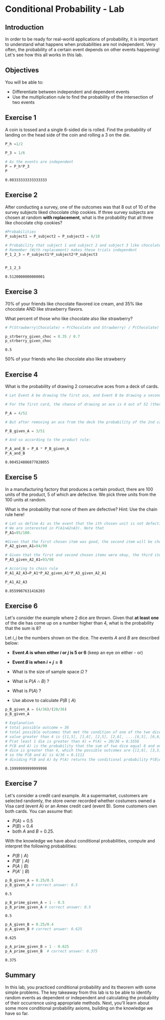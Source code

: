 # Conditional Probability - Lab

## Introduction

In order to be ready for real-world applications of probability, it is important to understand what happens when probabilities are not independent. Very often, the probability of a certain event depends on other events happening! Let's see how this all works in this lab.

## Objectives

You will be able to:

* Differentiate between independent and dependent events
* Use the multiplication rule to find the probability of the intersection of two events

## Exercise 1
A coin is tossed and a single 6-sided die is rolled. Find the probability of landing on the head side of the coin and rolling a 3 on the die.


```python
P_h =1/2
  
P_3	= 1/6

# As the events are independent 
P = P_h*P_3
P
```




    0.08333333333333333



## Exercise 2


After conducting a survey, one of the outcomes was that 8 out of 10 of the survey subjects liked chocolate chip cookies. If three survey subjects are chosen at random **with replacement**, what is the probability that all three like chocolate chip cookies?


```python
#Probabilities
P_subject1 = P_subject2 = P_subject3 = 8/10
    
# Probability that subject 1 and subject 2 and subject 3 like chocolate chip cookies
# Remember (With replacement) makes these trials independent
P_1_2_3 = P_subject1*P_subject2*P_subject3


P_1_2_3
```




    0.5120000000000001



## Exercise 3
70% of your friends like chocolate flavored ice cream, and 35% like chocolate AND like strawberry flavors.

What percent of those who like chocolate also like strawberry?


```python
# P(Strawberry|Chocolate) = P(Chocolate and Strawberry) / P(Chocolate)

p_strberry_given_choc = 0.35 / 0.7
p_strberry_given_choc
```




    0.5



50% of your friends who like chocolate also like strawberry

## Exercise 4
What is the probability of drawing 2 consecutive aces from a deck of cards. 


```python
# Let Event A be drawing the first ace, and Event B be drawing a second ace

# For the first card, the chance of drawing an ace is 4 out of 52 (there are 4 aces in a deck of 52 cards):

P_A = 4/52

# But after removing an ace from the deck the probability of the 2nd card drawn is less likely to be a ace (only 3 of the 51 cards left are aces):

P_B_given_A = 3/51

# And so according to the product rule:

P_A_and_B = P_A * P_B_given_A
P_A_and_B
```




    0.004524886877828055



## Exercise 5
In a manufacturing factory that produces a certain product, there are 100 units of the product, 5 of which are defective. We pick three units from the 100 units at random. 

What is the probability that none of them are defective?
Hint: Use the chain rule here!


```python
# Let us define Ai as the event that the ith chosen unit is not defective, for i=1,2,3. 
# We are interested in P(A1∩A2∩A3). Note that
P_A1=95/100.

#Given that the first chosen item was good, the second item will be chosen from 94 good units and 5 defective units
P_A2_given_A1=94/99

# Given that the first and second chosen items were okay, the third item will be chosen from 93 good units and 5 defective units, thus
P_A3_given_A2_A1=93/98

# Accoring to chain rule
P_A1_A2_A3=P_A1*P_A2_given_A1*P_A3_given_A2_A1

P_A1_A2_A3
```




    0.8559987631416203



## Exercise 6

Let's consider the example where 2 dice are thrown. Given that **at least one** of the die has come up on a number higher than 4, what is the probability that the sum is 8?

Let $i,j$ be the numbers shown on the dice. The events $A$ and $B$ are described below:

* **Event $A$ is when either $i$ or $j$ is 5 or 6** (keep an eye on either - or)
* **Event $B$ is when $i + j = 8$**


* What is the size of sample space $\Omega$ ?
* What is $P(A \cap B)$ ?
* What is $P(A)$ ?
* Use above to calculate $P(B \mid A)$


```python
p_B_given_A = (4/36)/(20/36) 
p_B_given_A

# Explanation
# total possible outcome = 36
# total possible outcomes that met the condition of one of the two dice having a 
# value greater than 4 is {[1,5], [1,6], [2,5], [2,6], ....[6,5], [6,6]} = 20
# P(at least 1 die is greater than 4) = P(A) = 20/36 = 0.5556
# P(B and A) is the probability that the sum of two dice equal 8 and one of the
# dice is greater than 4, which the possible outcomes are {[2,6], [3,5], [5,3], [6,2]},
# so the P(B and A) is 4/36 = 0.1111
# dividing P(B and A) by P(A) returns the conditional probability P(B|A) = (4/36)/(20/36)
```




    0.19999999999999998



## Exercise 7

Let's consider a credit card example. At a supermarket, customers are selected randomly, the store owner recorded whether costumers owned a Visa card (event A) or an Amex credit card (event B). Some customers own both cards.
You can assume that:

- $P(A)$ = 0.5
- $P(B)$ = 0.4
- both $A$ and $B$ = 0.25.


With the knowledge we have about conditional probabilities, compute and interpret the following probabilities:

- $P(B \mid A)$
- $P(B' \mid A)$
- $P(A \mid B)$
- $P(A' \mid B)$



```python
p_B_given_A = 0.25/0.5  
p_B_given_A # correct answer: 0.5
```




    0.5




```python
p_B_prime_given_A = 1 - 0.5
p_B_prime_given_A # correct answer: 0.5
```




    0.5




```python
p_A_given_B = 0.25/0.4
p_A_given_B # correct answer: 0.625
```




    0.625




```python
p_A_prime_given_B = 1 - 0.625 
p_A_prime_given_B  # correct answer: 0.375
```




    0.375



## Summary 

In this lab, you practiced conditional probability and its theorem with some simple problems. The key takeaway from this lab is to be able to identify random events as dependent or independent and calculating the probability of their occurrence using appropriate methods. Next, you'll learn about some more conditional probability axioms, building on the knowledge we have so far. 
